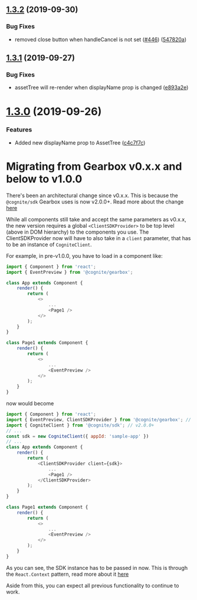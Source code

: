 ## [1.3.2](https://github.com/cognitedata/gearbox.js/compare/v1.3.1...v1.3.2) (2019-09-30)


### Bug Fixes

* removed close button when handleCancel is not set ([#446](https://github.com/cognitedata/gearbox.js/issues/446)) ([547820a](https://github.com/cognitedata/gearbox.js/commit/547820a))

## [1.3.1](https://github.com/cognitedata/gearbox.js/compare/v1.3.0...v1.3.1) (2019-09-27)


### Bug Fixes

* assetTree will re-render when displayName prop is changed ([e893a2e](https://github.com/cognitedata/gearbox.js/commit/e893a2e))

# [1.3.0](https://github.com/cognitedata/gearbox.js/compare/v1.2.0...v1.3.0) (2019-09-26)


### Features

* Added new displayName prop to AssetTree ([c4c7f7c](https://github.com/cognitedata/gearbox.js/commit/c4c7f7c))

# Migrating from Gearbox v0.x.x and below to v1.0.0

There's been an architectural change since v0.x.x. This is because the `@cognite/sdk` Gearbox uses is now v2.0.0+. Read more about the change [here](https://www.npmjs.com/package/@cognite/sdk)

While all components still take and accept the same parameters as v0.x.x, the new version requires a global `<ClientSDKProvider>` to be top level (above in DOM hierarchy) to the components you use. The ClientSDKProvider now will have to also take in a `client` parameter, that has to be an instance of `CogniteClient`.

For example, in pre-v1.0.0, you have to load in a component like:

```js
import { Component } from 'react';
import { EventPreview } from '@cognite/gearbox';

class App extends Component {
    render() {
        return (
            <>
                ...
                <Page1 />
            </>
        );
    }
}

class Page1 extends Component {
    render() {
        return (
            <>
                ...
                <EventPreview />
            </>
        );
    }
}
```

now would become


```js
import { Component } from 'react';
import { EventPreview, ClientSDKProvider } from '@cognite/gearbox'; //
import { CogniteClient } from '@cognite/sdk'; // v2.0.0+
// ...
const sdk = new CogniteClient({ appId: 'sample-app' })
// ...
class App extends Component {
    render() {
        return (
            <ClientSDKProvider client={sdk}>
                ...
                <Page1 />
            </ClientSDKProvider>
        );
    }
}

class Page1 extends Component {
    render() {
        return (
            <>
                ...
                <EventPreview />
            </>
        );
    }
}
```

As you can see, the SDK instance has to be passed in now. This is through the `React.Context` pattern, read more about it [here](https://reactjs.org/docs/context.html)

Aside from this, you can expect all previous functionality to continue to work.
